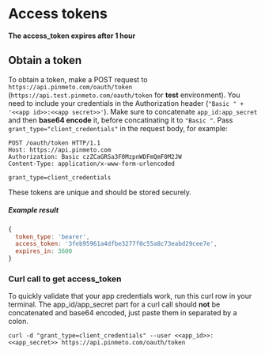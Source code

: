 # Access tokens
**The access_token expires after 1 hour**

## Obtain a token

To obtain a token, make a POST request to `https://api.pinmeto.com/oauth/token` (`https://api.test.pinmeto.com/oauth/token` for **test** environment). You need to include your
credentials in the Authorization header (`"Basic " + '<<app id>>:<<app secret>>'`). Make sure to concatenate `app_id:app_secret` and then **base64 encode** it, before concatinating it to `"Basic "`. Pass
`grant_type="client_credentials"` in the request body, for example:

```
POST /oauth/token HTTP/1.1
Host: https://api.pinmeto.com
Authorization: Basic czZCaGRSa3F0MzpnWDFmQmF0M2JW
Content-Type: application/x-www-form-urlencoded

grant_type=client_credentials
```
These tokens are unique and should be stored securely.

##### Example result

```Javascript
{
  token_type: 'bearer',
  access_token: '3feb95961a4dfbe3277f0c55a8c73eabd29cee7e',
  expires_in: 3600
}
```

### Curl call to get access_token
To quickly validate that your app credentials work, run this curl row in your terminal.
The app_id/app_secret part for a curl call should **not** be concatenated and base64 encoded, just paste them in separated by a colon.

`curl -d "grant_type=client_credentials" --user <<app_id>>:<<app_secret>> https://api.pinmeto.com/oauth/token`

